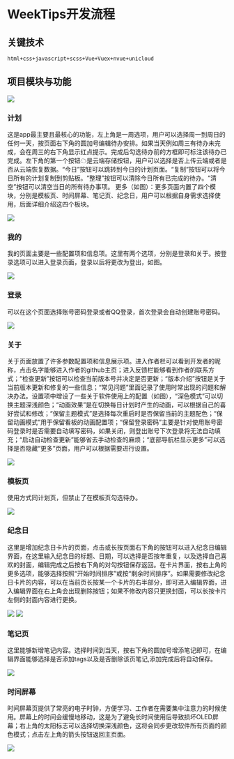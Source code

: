 # WeekTips开发流程
## 关键技术
```
html+css+javascript+scss+Vue+Vuex+nvue+unicloud
```
## 项目模块与功能
<img src='/模块.png' style="max-height: 400px"/>

### 计划  
这是app最主要且最核心的功能，左上角是一周选项，用户可以选择周一到周日的任何一天，按页面右下角的圆加号编辑待办安排。如果当天例如周三有待办未完成，会在周三的右下角显示红点提示。完成后勾选待办前的方框即可标注该待办已完成。左下角的第一个按钮☁是云端存储按钮，用户可以选择是否上传云端或者是否从云端恢复数据。“今日”按钮可以跳转到今日的计划页面。“复制”按钮可以将今日所有的计划复制到剪贴板。“整理”按钮可以清除今日所有已完成的待办。“清空”按钮可以清空当日的所有待办事项。
更多（如图）：更多页面内置了四个模块，分别是模板页、时间屏幕、笔记页、纪念日，用户可以根据自身需求选择使用，后面详细介绍这四个板块。

<img src='/计划.jpg' style="max-height: 400px"/>

### 我的
我的页面主要是一些配置项和信息项。这里有两个选项，分别是登录和关于。按登录选项可以进入登录页面，登录以后将更改为登出，如图。

<img src='/我的（已登录）.png' style="max-height: 400px"/>

### 登录

可以在这个页面选择账号密码登录或者QQ登录，首次登录会自动创建账号密码。

<img src='/登录.jpg' style="max-height: 400px"/>

### 关于

关于页面放置了许多参数配置项和信息展示项。进入作者栏可以看到开发者的昵称，点击名字能够进入作者的github主页；进入反馈栏能够看到作者的联系方式；“检查更新”按钮可以检查当前版本号并决定是否更新；“版本介绍”按钮是关于当前版本更新和修复的一些信息；“常见问题”里面记录了使用时常出现的问题和解决办法。设置项中增设了一些关于软件使用上的配置（如图），“深色模式”可以切换主题深浅颜色；“动画效果”是在切换每日计划时产生的动画，可以根据自己的喜好尝试和修改；“保留主题模式”是选择每次重启时是否保留当前的主题配色；“保留动画模式”用于保留看板的动画配置项；“保留登录密码”主要是针对使用账号密码登录时是否需要自动填写密码，如果关闭，则登出账号下次登录将无法自动填充；“启动自动检查更新”能够省去手动检查的麻烦；“底部导航栏显示更多”可以选择是否隐藏“更多”页面，用户可以根据需要进行设置。

<img src='/关于.png' style="max-height: 400px"/>

### 模板页
使用方式同计划页，但禁止了在模板页勾选待办。

<img src='/模板.jpg' style="max-height: 400px"/>

### 纪念日
这里是增加纪念日卡片的页面，点击或长按页面右下角的按钮可以进入纪念日编辑界面，在这里输入纪念日的标题、日期，可以选择是否按年重复，以及选择自己喜欢的封面，编辑完成之后按右下角的对勾按钮保存返回。在卡片界面，按右上角的更多选项，能够选择按照“开始时间排序”或按“剩余时间排序”。如果需要修改纪念日卡片的内容，可以在当前页长按某一个卡片的右半部分，即可进入编辑界面，进入编辑界面在右上角会出现删除按钮；如果不修改内容只更换封面，可以长按卡片左侧的封面内容进行更换。

<img src='/纪念日.png' style="max-height: 400px"/>
<img src='/纪念日2.png' style="max-height: 400px"/>

### 笔记页
这里能够新增笔记内容。选择时间到当天，按右下角的圆加号增添笔记即可，在编辑界面能够选择是否添加tags以及是否删除该页笔记,添加完成后将自动保存。

<img src='/笔记.jpg' style="max-height: 400px"/>

### 时间屏幕
时间屏幕页提供了常亮的电子时钟，方便学习、工作者在需要集中注意力的时候使用。屏幕上的时间会缓慢地移动，这是为了避免长时间使用后导致损坏OLED屏幕；右上角的太阳标志可以选择切换深浅颜色，这将会同步更改软件所有页面的颜色模式；点击左上角的箭头按钮返回主页面。

<img src='/时间屏幕.jpg' style="max-height: 400px"/>


